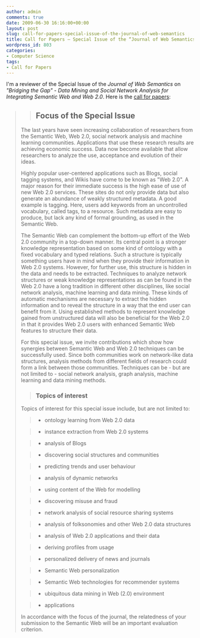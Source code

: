 ```yaml
---
author: admin
comments: true
date: 2009-06-30 16:16:00+00:00
layout: post
slug: call-for-papers-special-issue-of-the-journal-of-web-semantics
title: Call for Papers – Special Issue of the “Journal of Web Semantics”
wordpress_id: 803
categories:
- Computer Science
tags:
- Call for Papers
---
```


I'm a reviewer of the Special Issue of the _Journal of Web Semantics_ on _"Bridging the Gap" - Data Mining and Social Network Analysis for Integrating Semantic Web and Web 2.0_. Here is the [call for papers](http://www.kde.cs.uni-kassel.de/events/jws_special_issue_2010):


<blockquote>

> 
> ## Focus of the Special Issue
> 
> 
The last years have seen increasing collaboration of researchers from the Semantic Web, Web 2.0, social network analysis and machine learning communities. Applications that use these research results are achieving economic success. Data now become available that allow researchers to analyze the use, acceptance and evolution of their ideas.

Highly popular user-centered applications such as Blogs, social tagging systems, and Wikis have come to be known as "Web 2.0". A major reason for their immediate success is the high ease of use of new Web 2.0 services. These sites do not only provide data but also generate an abundance of weakly structured metadata. A good example is tagging. Here, users add keywords from an uncontrolled vocabulary, called tags, to a resource. Such metadata are easy to produce, but lack any kind of formal grounding, as used in the Semantic Web.

The Semantic Web can complement the bottom-up effort of the Web 2.0 community in a top-down manner. Its central point is a stronger knowledge representation based on some kind of ontology with a fixed vocabulary and typed relations. Such a structure is typically something users have in mind when they provide their information in Web 2.0 systems. However, for further use, this structure is hidden in the data and needs to be extracted. Techniques to analyze network structures or weak knowledge representations as can be found in the Web 2.0 have a long tradition in different other disciplines, like social network analysis, machine learning and data mining. These kinds of automatic mechanisms are necessary to extract the hidden information and to reveal the structure in a way that the end user can benefit from it. Using established methods to represent knowledge gained from unstructured data will also be beneficial for the Web 2.0 in that it provides Web 2.0 users with enhanced Semantic Web features to structure their data.

For this special issue, we invite contributions which show how synergies between Semantic Web and Web 2.0 techniques can be successfully used. Since both communities work on network-like data structures, analysis methods from different fields of research could form a link between those communities. Techniques can be - but are not limited to - social network analysis, graph analysis, machine learning and data mining methods.

> 
> ### Topics of interest
> 
> 
Topics of interest for this special issue include, but are not limited to:
	
> * ontology learning from Web 2.0 data
> 
	
> * instance extraction from Web 2.0 systems
> 
	
> * analysis of Blogs
> 
	
> * discovering social structures and communities
> 
	
> * predicting trends and user behaviour
> 
	
> * analysis of dynamic networks
> 
	
> * using content of the Web for modelling
> 
	
> * discovering misuse and fraud
> 
	
> * network analysis of social resource sharing systems
> 
	
> * analysis of folksonomies and other Web 2.0 data structures
> 
	
> * analysis of Web 2.0 applications and their data
> 
	
> * deriving profiles from usage
> 
	
> * personalized delivery of news and journals
> 
	
> * Semantic Web personalization
> 
	
> * Semantic Web technologies for recommender systems
> 
	
> * ubiquitous data mining in Web (2.0) environment
> 
	
> * applications
> 
In accordance with the focus of the journal, the relatedness of your submission to the Semantic Web will be an important evaluation criterion.</blockquote>
